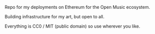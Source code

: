Repo for my deployments on Ethereum for the Open Music ecosystem. 

Building infrastructure for my art, but open to all.

Everything is CC0 / MIT (public domain) so use wherever you like.
